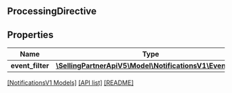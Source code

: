 ## ProcessingDirective

## Properties

Name | Type | Description | Notes
------------ | ------------- | ------------- | -------------
**event_filter** | [**\SellingPartnerApiV5\Model\NotificationsV1\EventFilter**](EventFilter.md) |  | [optional]

[[NotificationsV1 Models]](../) [[API list]](../../Api) [[README]](../../../README.md)
